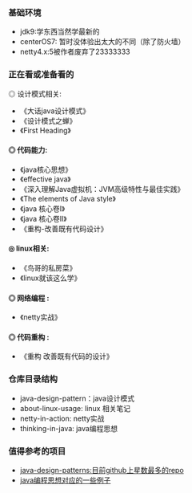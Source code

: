 ### 基础环境
- jdk9:学东西当然学最新的
- centerOS7: 暂时没体验出太大的不同（除了防火墙）
- netty4.x:5被作者废弃了23333333


### 正在看或准备看的  
◎ 设计模式相关:    
- 《大话java设计模式》
- 《设计模式之蝉》
- 《First Heading》   

#### ◎ 代码能力:   
- 《java核心思想》
- 《effective java》
- 《深入理解Java虚拟机：JVM高级特性与最佳实践》
- 《The elements of Java style》    
- 《java 核心卷I》      
- 《java 核心卷II》      
- 《重构-改善既有代码设计》   

#### ◎ linux相关:
- 《鸟哥的私房菜》
- 《linux就该这么学》  

#### ◎ 网络编程 :
- 《netty实战》    

#### ◎ 代码重构 :
- 《重构 改善既有代码的设计》     

### 仓库目录结构
- java-design-pattern：java设计模式
- about-linux-usage: linux 相关笔记
- netty-in-action: netty实战
- thinking-in-java: java编程思想

### 值得参考的项目
- [java-design-patterns:目前github上星数最多的repo](https://github.com/iluwatar/java-design-patterns)
- [java编程思想对应的一些例子](https://github.com/niushuai/thinking_in_java)
